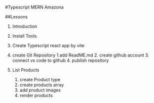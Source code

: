 #Typescript MERN Amazona

##Lessons

1. Introduction
2. Install Tools
3. Create Typescript react app by vite
4. create Git Repository
    1.add ReadME.md
    2. create github account
    3. connect vs code to github
    4. publish repository

5. List Products
   1. create Product type
   2. create products array
   3. add product images
   4. render products

